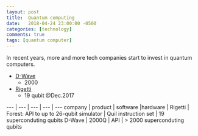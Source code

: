 ```yaml
---
layout: post
title:  Quantum computing
date:   2018-04-24 23:00:00 -0500
categories: [technology]
comments: true
tags: [quantum computer]
---
```



In recent years, more and more tech companies start to invest in quantum computers.

* [D-Wave](https://www.dwavesys.com)
    * 2000
* [Rigetti](https://www.rigetti.com/)
    * 19 qubit @Dec.2017


--- | --- | --- | --- | ---
company | product | software |hardware | 
Rigetti | Forest: API to up to 26-qubit simulator | Quil instruction set | 19 superconduting qubits
D-Wave | 2000Q | API | > 2000 superconduting qubits
